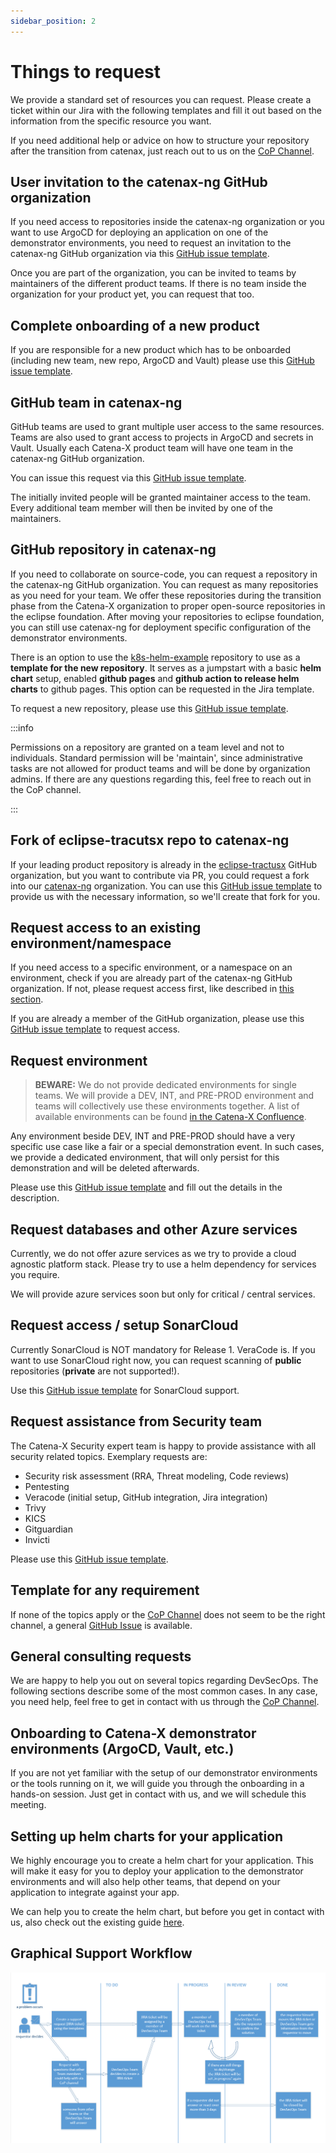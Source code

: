 ```yaml
---
sidebar_position: 2
---
```


# Things to request

We provide a standard set of resources you can request. Please create a ticket within our Jira with the following
templates and fill it out based on the information from the specific resource you want.

If you need additional help or advice on how to structure your repository after the transition from catenax, just reach
out to us on the
[CoP Channel](https://teams.microsoft.com/l/channel/19%3a9a3c4a05a3514d07b973c13e7b468709%40thread.tacv2/CX%2520-%2520CoP%2520DevSecOps?groupId=17b1a2dc-67fb-4a49-a2ed-dd1344321439&tenantId=1ad22c6d-2f08-4f05-a0ba-e17f6ce88380).

## User invitation to the catenax-ng GitHub organization

If you need access to repositories inside the catenax-ng organization or you want to use ArgoCD for deploying an
application on one of the demonstrator environments, you need to request an invitation to the catenax-ng GitHub
organization via this
[GitHub issue template](https://github.com/catenax-ng/product-onboarding/issues/new?assignees=&labels=support&template=support--invite-member-to-github-org.md&title=GitHub%3A+Invite+member).

Once you are part of the organization, you can be invited to teams by maintainers of the different product teams. If
there is no team inside the organization for your product yet, you can request that too.

## Complete onboarding of a new product

If you are responsible for a new product which has to be onboarded (including new team, new repo, ArgoCD and Vault)
please use this
[GitHub issue template](https://github.com/catenax-ng/product-onboarding/issues/new?assignees=&labels=support&template=support--onboard-a-new-product.md&title=New+Product).

## GitHub team in catenax-ng

GitHub teams are used to grant multiple user access to the same resources. Teams are also used to grant access to
projects in ArgoCD and secrets in Vault. Usually each Catena-X product team will have one team in the catenax-ng GitHub
organization.

You can issue this request via this
[GitHub issue template](https://github.com/catenax-ng/product-onboarding/issues/new?assignees=&labels=support&template=support--request-access-to-an-existing-environment-namespace.md&title=Environment%3A+request+access).

The initially invited people will be granted maintainer access to the team. Every additional team member will then be
invited by one of the maintainers.

## GitHub repository in catenax-ng

If you need to collaborate on source-code, you can request a repository in the catenax-ng GitHub organization. You can
request as many repositories as you need for your team. We offer these repositories during the transition phase from the
Catena-X organization to proper open-source repositories in the eclipse foundation. After moving your repositories to
eclipse foundation, you can still use catenax-ng for deployment specific configuration of the demonstrator environments.

There is an option to use the [k8s-helm-example](https://github.com/catenax-ng/k8s-helm-example) repository to use as a **template for the new repository**. It serves as a jumpstart with a basic **helm chart** setup, enabled **github pages** and **github action to release helm charts** to github pages. This option can be requested in the Jira template.

To request a new repository, please use this
[GitHub issue template](https://github.com/catenax-ng/product-onboarding/issues/new?assignees=&labels=support&template=support--create-a-new-github-repository.md&title=GitHub%3A+New+repository+).

:::info

Permissions on a repository are granted on a team level and not to individuals. Standard permission will be 'maintain',
since administrative tasks are not allowed for product teams and will be done by organization admins. If there are any
questions regarding this, feel free to reach out in the CoP channel.

:::

## Fork of eclipse-tracutsx repo to catenax-ng

If your leading product repository is already in the [eclipse-tractusx](https://github.com/eclipse-tractusx) GitHub
organization, but you want to contribute via PR, you could request a fork into our
[catenax-ng](https://github.com/catenax-ng) organization. You can use this
[GitHub issue template](https://github.com/catenax-ng/product-onboarding/issues/new?assignees=&labels=support&template=support--create-a-new-fork.md&title=GitHub%3A+New+Tractus-X+fork)
to provide us with the necessary information, so we'll create that fork for you.

## Request access to an existing environment/namespace

If you need access to a specific environment, or a namespace on an environment, check if you are already part of the
catenax-ng GitHub organization. If not, please request access first, like described
in [this section](https://catenax-ng.github.io/docs/resources#user-invitation-to-the-catenax-ng-github-organization).

If you are already a member of the GitHub organization, please
use this [GitHub issue template](https://github.com/catenax-ng/product-onboarding/issues/new?assignees=&labels=support&template=support--request-access-to-an-existing-environment-namespace.md&title=Environment%3A+request+access)
to request access.

## Request environment

> **BEWARE:** We do not provide dedicated environments for single teams. We will provide a DEV, INT, and PRE-PROD
> environment and teams will collectively use these environments together.
> A list of available environments can be found [in the Catena-X Confluence](https://confluence.catena-x.net/pages/viewpage.action?pageId=25228715).

Any environment beside DEV, INT and PRE-PROD should have a very specific use case like a fair or a special demonstration
event. In such cases, we provide a dedicated environment, that will only persist for this demonstration and will be
deleted afterwards.

Please use this
[GitHub issue template](https://github.com/catenax-ng/product-onboarding/issues/new?assignees=&labels=support&template=support--create-a-new-environment.md&title=New+Environment)
and fill out the details in the description.

## Request databases and other Azure services

Currently, we do not offer azure services as we try to provide a cloud agnostic platform stack. Please try to use a helm
dependency for services you require.

We will provide azure services soon but only for critical / central services.

## Request access / setup SonarCloud

Currently SonarCloud is NOT mandatory for Release 1. VeraCode is. If you want to use SonarCloud right now, you can
request scanning of **public** repositories (**private** are not supported!).

Use this [GitHub issue template](https://github.com/catenax-ng/product-onboarding/issues/new?assignees=&labels=security&template=security-support--sonarcloud-onboarding.md&title=SonarCloud+Onboarding)
for SonarCloud support.

## Request assistance from Security team

The Catena-X Security expert team is happy to provide assistance with all security related topics. Exemplary requests
are:

- Security risk assessment (RRA, Threat modeling, Code reviews)
- Pentesting
- Veracode (initial setup, GitHub integration, Jira integration)
- Trivy
- KICS
- Gitguardian
- Invicti

Please use this
[GitHub issue template](https://github.com/catenax-ng/product-onboarding/issues/new?assignees=&labels=security&template=security-support--request.md&title=Security+Request).

## Template for any requirement

If none of the topics apply or the
[CoP Channel](https://teams.microsoft.com/l/channel/19%3a9a3c4a05a3514d07b973c13e7b468709%40thread.tacv2/CX%2520-%2520CoP%2520DevSecOps?groupId=17b1a2dc-67fb-4a49-a2ed-dd1344321439&tenantId=1ad22c6d-2f08-4f05-a0ba-e17f6ce88380)
does not seem to be the right channel,
a general [GitHub Issue](https://github.com/catenax-ng/product-onboarding/issues/new?assignees=&labels=help+wanted%2C+support&template=support--general-requirement.md&title=)
 is available.

## General consulting requests

We are happy to help you out on several topics regarding DevSecOps. The following sections describe some of the most
common cases. In any case, you need help, feel free to get in contact with us through
the [CoP Channel](https://teams.microsoft.com/l/channel/19%3a9a3c4a05a3514d07b973c13e7b468709%40thread.tacv2/CX%2520-%2520CoP%2520DevSecOps?groupId=17b1a2dc-67fb-4a49-a2ed-dd1344321439&tenantId=1ad22c6d-2f08-4f05-a0ba-e17f6ce88380).

## Onboarding to Catena-X demonstrator environments (ArgoCD, Vault, etc.)

If you are not yet familiar with the setup of our demonstrator environments or the tools running on it, we will guide
you through the onboarding in a hands-on session. Just get in contact with us, and we will schedule this meeting.

## Setting up helm charts for your application

We highly encourage you to create a helm chart for your application. This will make it easy for you to deploy your
application to the demonstrator environments and will also help other teams, that depend on your application to
integrate against your app.

We can help you to create the helm chart, but before you get in contact with us, also check out the existing
guide [here](guides/Helm/helmchart.md).

## Graphical Support Workflow

![Administration](assets/graphical-support-workflow.png)
